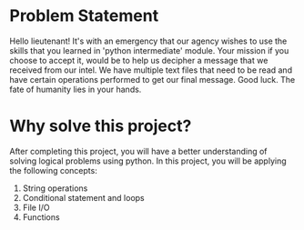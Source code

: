 <h1>Problem Statement
</h1>
Hello lieutenant! It's with an emergency that our agency wishes to use the skills that you learned in 'python intermediate' module. Your mission if you choose to accept it, would be to help us decipher a message that we received from our intel. We have multiple text files that need to be read and have certain operations performed to get our final message.
Good luck. The fate of humanity lies in your hands.

<h1>Why solve this project?
</h1>
After completing this project, you will have a better understanding of solving logical problems using python. In this project, you will be applying the following concepts:

1. String operations
2. Conditional statement and loops
3. File I/O
4. Functions
